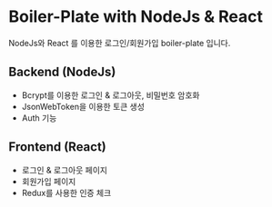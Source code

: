 # Boiler-Plate with NodeJs & React

NodeJs와 React 를 이용한 로그인/회원가입 boiler-plate 입니다.

## Backend (NodeJs)

 * Bcrypt를 이용한 로그인 & 로그아웃, 비밀번호 암호화
 * JsonWebToken을 이용한 토큰 생성
 * Auth 기능

## Frontend (React)

 * 로그인 & 로그아웃 페이지
 * 회원가입 페이지
 * Redux를 사용한 인증 체크